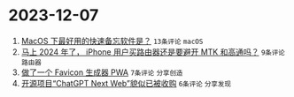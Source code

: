 # 2023-12-07

1. [MacOS 下最好用的快速备忘软件是？](https://www.v2ex.com/t/998230) `13条评论` `macOS`
1. [马上 2024 年了， iPhone 用户买路由器还是要避开 MTK 和高通吗？](https://www.v2ex.com/t/998233) `9条评论` `路由器`
1. [做了一个 Favicon 生成器 PWA](https://www.v2ex.com/t/998236) `7条评论` `分享创造`
1. [开源项目“ChatGPT Next Web”貌似已被收购](https://www.v2ex.com/t/998237) `6条评论` `分享发现`
